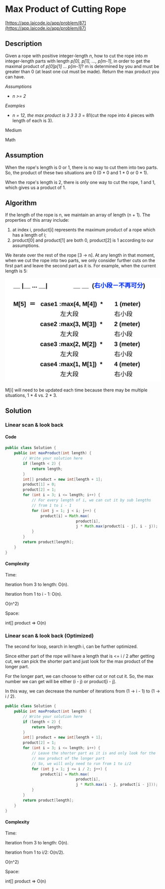 <!----- Conversion time: 1.404 seconds.


Using this Markdown file:

1. Cut and paste this output into your source file.
2. See the notes and action items below regarding this conversion run.
3. Check the rendered output (headings, lists, code blocks, tables) for proper
   formatting and use a linkchecker before you publish this page.

Conversion notes:

* Docs to Markdown version 1.0β14
* Wed Jan 16 2019 17:18:26 GMT-0800 (PST)
* Source doc: https://docs.google.com/open?id=1uvjunRF17ypweEj_7HVTcbtD74QFGtU3Ut_mdQmsKrg
* This document has images: check for >>>>>  gd2md-html alert:  inline image link in generated source and store images to your server.
----->



# Max Product of Cutting Rope

[https://app.laicode.io/app/problem/87](https://app.laicode.io/app/problem/87)


## Description

Given a rope with positive integer-length _n_, how to cut the rope into _m_ integer-length parts with length _p\[0\], p\[1\], ..., p\[_m_-1\]_, in order to get the maximal product of _p\[0\]p\[1\] ... p\[m-1\]_? m is determined by you and must be greater than 0 (at least one cut must be made). Return the max product you can have.

_Assumptions_



*   _n >= 2_

_Examples_



*   _n = 12, the max product is 3 3 3 3_ = 81(cut the rope into 4 pieces with length of each is 3).

Medium

Math




## Assumption

When the rope's length is 0 or 1, there is no way to cut them into two parts. So, the product of these two situations are 0 (0 * 0 and 1 * 0 or 0 * 1).

When the rope's length is 2, there is only one way to cut the rope, 1 and 1, which gives us a product of 1.


## Algorithm

If the length of the rope is n, we maintain an array of length (n + 1). The properties of this array include:



1.  at index i, product\[i\] represents the maximum product of a rope which has a length of i;
1.  product\[0] and product\[1] are both 0, product\[2] is 1 according to our assumptions.

We iterate over the rest of the rope \[3 → n]. At any length in that moment, when we cut the rope into two parts, we only consider further cuts on the first part and leave the second part as it is. For example, when the current length is 5:




![alt_text](example.png "image_tooltip")


M\[i] will need to be updated each time because there may be multiple situations, 1 * 4 vs. 2 * 3.




## Solution


### Linear scan & look back


#### Code


```java
public class Solution {
    public int maxProduct(int length) {
        // Write your solution here
        if (length < 2) {
            return length;
        }
        int[] product = new int[length + 1];
        product[1] = 0;
        product[2] = 1;
        for (int i = 3; i <= length; i++) {
            // For every length of i, we can cut it by sub lengths
            // from 1 to i - 1
            for (int j = 1; j < i; j++) {
                product[i] = Math.max(
                                product[i],
                                j * Math.max(product[i - j], i - j));
            }
        }
        return product[length];
    }
}
```



#### Complexity

Time:

Iteration from 3 to length: O(n).

Iteration from 1 to i - 1: O(n).

O(n^2)

Space:

int[] product ⇒ O(n)




### Linear scan & look back (Optimized)

The second for loop, search in length i, can be further optimized.

Since either part of the rope will have a length that is <= i / 2 after getting cut, we can pick the shorter part and just look for the max product of the longer part.

For the longer part, we can choose to either cut or not cut it. So, the max number we can get will be either (i - j) or product\[i - j].

In this way, we can decrease the number of iterations from (1 → i - 1) to (1 → i / 2).


```java
public class Solution {
    public int maxProduct(int length) {
        // Write your solution here
        if (length < 2) {
            return length;
        }
        int[] product = new int[length + 1];
        product[2] = 1;
        for (int i = 3; i <= length; i++) {
            // Leave the shorter part as it is and only look for the
            // max product of the longer part
            // So, we will only need to run from 1 to i/2
            for (int j = 1; j <= i / 2; j++) {
                product[i] = Math.max(
                                product[i],
                                j * Math.max(i - j, product[i - j]));
            }
        }
        return product[length];
    }
}
```



#### Complexity

Time:

Iteration from 3 to length: O(n).

Iteration from 1 to i/2: O(n/2).

O(n^2)

Space:

int[] product ⇒ O(n)


<!-- Docs to Markdown version 1.0β14 -->
